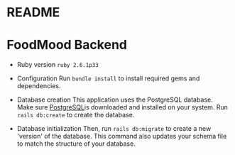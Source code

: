 # README 
# FoodMood Backend

* Ruby version
`ruby 2.6.1p33`

* Configuration
Run `bundle install` to install required gems and dependencies. 

* Database creation
This application uses the PostgreSQL database. Make sure [PostgreSQL](https://www.postgresql.org/download)is downloaded and installed on your system. Run `rails db:create` to create the database.  

* Database initialization
Then, run `rails db:migrate` to create a new 'version' of the database. This command also updates your schema file to match the structure of your database. 




